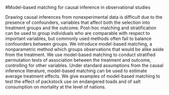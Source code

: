 #Model-based matching for causal inference in observational studies

Drawing causal inferences from nonexperimental data is difficult due to the presence of confounders, variables that affect both the selection into treatment groups and the outcome. Post-hoc matching and stratification can be used to group individuals who are comparable with respect to important variables, but commonly used methods often fail to balance confounders between groups. We introduce model-based matching, a nonparametric method which groups observations that would be alike aside from the treatment. We use model-based matching to conduct stratified permutation tests of association between the treatment and outcome, controlling for other variables. Under standard assumptions from the causal inference literature, model-based matching can be used to estimate average treatment effects. We give examples of model-based matching to test the effect of packstock use on endangered toads and of salt consumption on mortality at the level of nations.